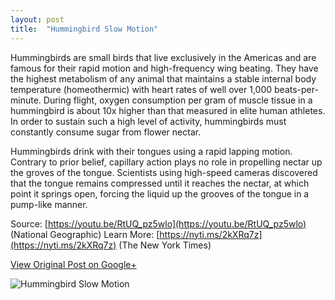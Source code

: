 ```yaml
---
layout: post
title:  "Hummingbird Slow Motion"
---
```


Hummingbirds are small birds that live exclusively in the Americas and are famous for their rapid motion and high-frequency wing beating. They have the highest metabolism of any animal that maintains a stable internal body temperature (homeothermic) with heart rates of well over 1,000 beats-per-minute. During flight, oxygen consumption per gram of muscle tissue in a hummingbird is about 10x higher than that measured in elite human athletes. In order to sustain such a high level of activity, hummingbirds must constantly consume sugar from flower nectar.

Hummingbirds drink with their tongues using a rapid lapping motion. Contrary to prior belief, capillary action plays no role in propelling nectar up the groves of the tongue. Scientists using high-speed cameras discovered that the tongue remains compressed until it reaches the nectar, at which point it springs open, forcing the liquid up the grooves of the tongue in a pump-like manner.

Source: [https://youtu.be/RtUQ_pz5wlo](https://youtu.be/RtUQ_pz5wlo) (National Geographic)
Learn More: [https://nyti.ms/2kXRq7z](https://nyti.ms/2kXRq7z) (The New York Times)

[View Original Post on Google+](https://plus.google.com/+ColinSullender/posts/SYQNsdKfp2H)

![Hummingbird Slow Motion](/assets/img/2017-08-12-Hummingbird.gif)
